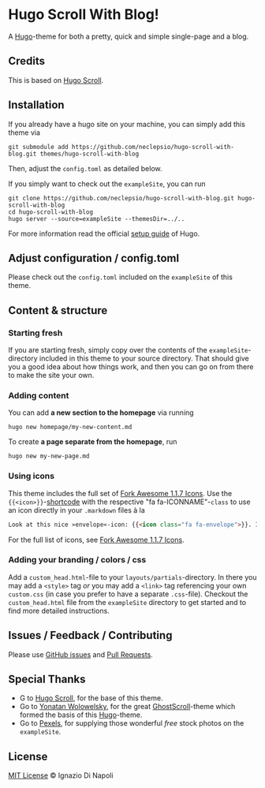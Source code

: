# Hugo Scroll With Blog!

A [Hugo](https://gohugo.io/)-theme for both a pretty, quick and simple single-page and a blog.

## Credits

This is based on [Hugo Scroll](https://github.com/janraasch/hugo-scroll).

## Installation

If you already have a hugo site on your machine, you can simply add this theme via

```
git submodule add https://github.com/neclepsio/hugo-scroll-with-blog.git themes/hugo-scroll-with-blog
```

Then, adjust the `config.toml` as detailed below.

If you simply want to check out the `exampleSite`, you can run

```
git clone https://github.com/neclepsio/hugo-scroll-with-blog.git hugo-scroll-with-blog
cd hugo-scroll-with-blog
hugo server --source=exampleSite --themesDir=../..
```

For more information read the official [setup guide][hugo-setup-guide] of Hugo.

## Adjust configuration / config.toml

Please check out the `config.toml` included on the `exampleSite` of this theme.

## Content & structure

### Starting fresh

If you are starting fresh, simply copy over the contents of the `exampleSite`-directory included in this theme to your source directory. That should give you a good idea about how things work, and then you can go on from there to make the site your own.

### Adding content

You can add **a new section to the homepage** via running

```
hugo new homepage/my-new-content.md
```

To create **a page separate from the homepage**, run

```
hugo new my-new-page.md
```

### Using icons

This theme includes the full set of [Fork Awesome 1.1.7 Icons][fork-awesome-icons]. Use the `{{<icon>}}`-[shortcode][hugo-shortcodes] with the respective "fa fa-ICONNAME"-`class` to use an icon directly in your `.markdown` files à la

```markdown
Look at this nice »envelope«-icon: {{<icon class="fa fa-envelope">}}. I took this from https://forkaweso.me/Fork-Awesome/icon/envelope/ :-)
```

For the full list of icons, see [Fork Awesome 1.1.7 Icons][fork-awesome-icons].

### Adding your branding / colors / css

Add a `custom_head.html`-file to your `layouts/partials`-directory. In there you may add a `<style>` tag _or_ you may add a `<link>` tag referencing your own `custom.css` (in case you prefer to have a separate `.css`-file). Checkout the `custom_head.html` file from the `exampleSite` directory to get started and to find more detailed instructions.

## Issues / Feedback / Contributing

Please use [GitHub issues](https://github.com/neclepsio/hugo-scroll-with-blog/issues) and [Pull Requests](https://github.comneclepsio/hugo-scroll-with-blog/pulls).

## Special Thanks

- G to [Hugo Scroll](https://github.com/janraasch/hugo-scroll), for the base of this theme.
- Go to [Yonatan Wolowelsky](https://github.com/grmmph), for the great [GhostScroll](https://github.com/grmmph/GhostScroll)-theme which formed the basis of this [Hugo](https://gohugo.io/)-theme.
- Go to [Pexels](https://www.pexels.com), for supplying those wonderful _free_ stock photos on the `exampleSite`.

## License

[MIT License](http://en.wikipedia.org/wiki/MIT_License) © Ignazio Di Napoli

[hugo-setup-guide]: https://gohugo.io/getting-started/installing
[fork-awesome]: https://forkaweso.me/Fork-Awesome/
[fork-awesome-icons]: https://forkaweso.me/Fork-Awesome/icons/
[hugo-shortcodes]: https://gohugo.io/content-management/shortcodes/
